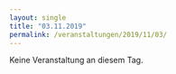 ```yaml
---
layout: single
title: "03.11.2019"
permalink: /veranstaltungen/2019/11/03/
---
```


Keine Veranstaltung an diesem Tag.
